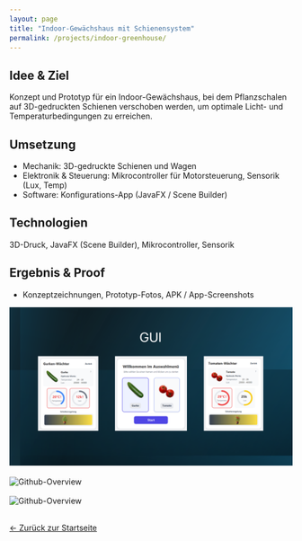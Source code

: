 ```yaml
---
layout: page
title: "Indoor-Gewächshaus mit Schienensystem"
permalink: /projects/indoor-greenhouse/
---
```



## Idee & Ziel
Konzept und Prototyp für ein Indoor-Gewächshaus, bei dem Pflanzschalen auf 3D-gedruckten Schienen verschoben werden, um optimale Licht- und Temperaturbedingungen zu erreichen.


## Umsetzung
- Mechanik: 3D-gedruckte Schienen und Wagen
- Elektronik & Steuerung: Mikrocontroller für Motorsteuerung, Sensorik (Lux, Temp)
- Software: Konfigurations-App (JavaFX / Scene Builder)


## Technologien
3D-Druck, JavaFX (Scene Builder), Mikrocontroller, Sensorik


## Ergebnis & Proof
- Konzeptzeichnungen, Prototyp-Fotos, APK / App-Screenshots

![Github-Overview](/assets/images/screenshot_garden_GUI.PNG)
<br><br>
![Github-Overview](/assets/images/picture_starship.JPG)
<br><br>
![Github-Overview](/assets/images/picture_starship.JPG)
<br><br>



[← Zurück zur Startseite](/)
